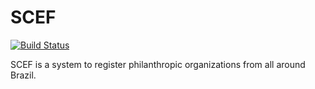 # SCEF
[![Build Status](https://travis-ci.org/feLiruc/SCEF.svg?branch=master)](https://travis-ci.org/feLiruc/SCEF)

SCEF is a system to register philanthropic organizations from all around Brazil.
